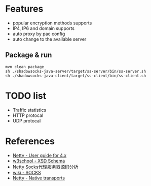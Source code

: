 
# Features

* popular encryption methods supports
* IP4, IP6 and domain supports
* auto proxy by pac config
* auto change to the available server

## Package & run

```
mvn clean package
sh ./shadowsocks-java-server/target/ss-server/bin/ss-server.sh
sh ./shadowsocks-java-client/target/ss-client/bin/ss-client.sh
```

# TODO list

* Traffic statistics
* HTTP protocal
* UDP protocal

# References

* [Netty - User guide for 4.x](http://netty.io/wiki/user-guide-for-4.x.html)
* [w3school - XSD Schema](http://www.w3school.com.cn/schema/index.asp)
* [Netty Socks代理服务器源码分析](https://alwayswithme.github.io/jekyll/update/2015/07/25/netty-socksproxy-detail.html)
* [wiki - SOCKS](https://en.wikipedia.org/wiki/SOCKS)
* [Netty - Native transports](https://github.com/netty/netty/wiki/Native-transports)



